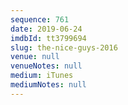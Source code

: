```yaml
---
sequence: 761
date: 2019-06-24
imdbId: tt3799694
slug: the-nice-guys-2016
venue: null
venueNotes: null
medium: iTunes
mediumNotes: null
---
```

